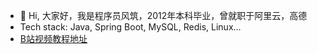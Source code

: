 - 👋 Hi, 大家好，我是程序员风筑，2012年本科毕业，曾就职于阿里云，高德
- Tech stack: Java, Spring Boot, MySQL, Redis, Linux...
- [B站视频教程地址](https://space.bilibili.com/123331675)
<!---
coder-fengzhu/coder-fengzhu is a ✨ special ✨ repository because its `README.md` (this file) appears on your GitHub profile.
You can click the Preview link to take a look at your changes.
--->
